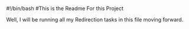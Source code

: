 #!/bin/bash
#This is the Readme For this Project

Well, I will be running all my Redirection tasks in this file moving forward.
